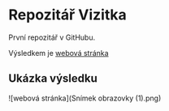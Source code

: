 # Repozitář Vizitka

První repozitář v GitHubu.

Výsledkem je [webová stránka](https://johanamrazkova.github.io/Vizitka/)

## Ukázka výsledku
![webová stránka](Snímek obrazovky (1).png)

